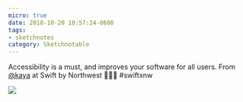 ```yaml
---
micro: true
date: 2018-10-20 10:57:24-0600
tags:
- sketchnotes
category: Sketchnotable
---
```


Accessibility is a must, and improves your software for all users. From [@kaya](https://micro.blog/kaya) at Swift by Northwest 📱✍🏼 #swiftxnw

<img src="https://media.bennorris.org/images/sketchnotable/uploads/2018/a3148ee51f.jpg" />